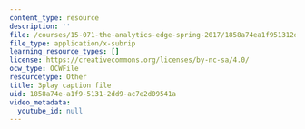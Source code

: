 ```yaml
---
content_type: resource
description: ''
file: /courses/15-071-the-analytics-edge-spring-2017/1858a74ea1f951312dd9ac7e2d09541a_X_reyHNRYws.srt
file_type: application/x-subrip
learning_resource_types: []
license: https://creativecommons.org/licenses/by-nc-sa/4.0/
ocw_type: OCWFile
resourcetype: Other
title: 3play caption file
uid: 1858a74e-a1f9-5131-2dd9-ac7e2d09541a
video_metadata:
  youtube_id: null
---
```

